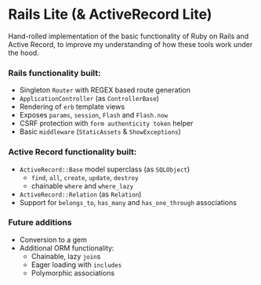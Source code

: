 # Rails Lite (& ActiveRecord Lite)
Hand-rolled implementation of the basic functionality of Ruby on Rails and Active Record, to improve my understanding of how these tools work under the hood.

### Rails functionality built:
* Singleton `Router` with REGEX based route generation
* `ApplicationController` (as `ControllerBase`)
* Rendering of `erb` template views
* Exposes `params`, `session`, `Flash` and `Flash.now`
* CSRF protection with `form authenticity token` helper
* Basic `middleware` (`StaticAssets` & `ShowExceptions`)

### Active Record functionality built:
* `ActiveRecord::Base` model superclass (as `SQLObject`)
  * `find`, `all`, `create`, `update`, `destroy`
  * chainable `where` and `where_lazy`
* `ActiveRecord::Relation` (as `Relation`)
* Support for `belongs_to`, `has_many` and `has_one_through` associations

### Future additions
* Conversion to a gem
* Additional ORM functionality:
  * Chainable, lazy `join`s
  * Eager loading with `includes`
  * Polymorphic associations
